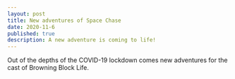 ```yaml
---
layout: post
title: New adventures of Space Chase
date: 2020-11-6
published: true
description: A new adventure is coming to life!
---
```


Out of the depths of the COVID-19 lockdown comes new adventures for the cast of Browning Block Life.

